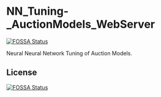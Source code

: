 # NN_Tuning-_AuctionModels_WebServer
[![FOSSA Status](https://app.fossa.io/api/projects/git%2Bgithub.com%2FCultureAuction%2FNN_Tuning-_AuctionModels_WebServer.svg?type=shield)](https://app.fossa.io/projects/git%2Bgithub.com%2FCultureAuction%2FNN_Tuning-_AuctionModels_WebServer?ref=badge_shield)

Neural Neural Network Tuning of Auction Models. 


## License
[![FOSSA Status](https://app.fossa.io/api/projects/git%2Bgithub.com%2FCultureAuction%2FNN_Tuning-_AuctionModels_WebServer.svg?type=large)](https://app.fossa.io/projects/git%2Bgithub.com%2FCultureAuction%2FNN_Tuning-_AuctionModels_WebServer?ref=badge_large)